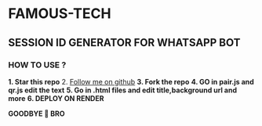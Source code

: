 # FAMOUS-TECH 
## SESSION ID GENERATOR FOR WHATSAPP BOT


### HOW TO USE ?
**1. Star this repo**
2. [Follow me on github](https://github.com/Famous-Tech)
**3. Fork the repo**
**4. GO in pair.js and qr.js edit the text**
**5. Go in .html files and edit title,background url and more**
**6. DEPLOY ON RENDER**

**GOODBYE 👋 BRO**




